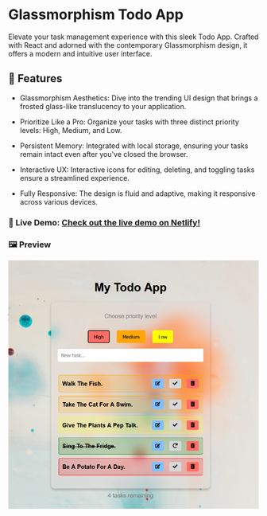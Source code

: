 # Glassmorphism Todo App

Elevate your task management experience with this sleek Todo App. Crafted with React and adorned with the contemporary Glassmorphism design, it offers a modern and intuitive user interface.

## 🌟 Features

 - Glassmorphism Aesthetics: Dive into the trending UI design that brings a frosted glass-like translucency to your application.

 - Prioritize Like a Pro: Organize your tasks with three distinct priority levels: High, Medium, and Low.

 - Persistent Memory: Integrated with local storage, ensuring your tasks remain intact even after you've closed the browser.

 - Interactive UX: Interactive icons for editing, deleting, and toggling tasks ensure a streamlined experience.

 - Fully Responsive: The design is fluid and adaptive, making it responsive across various devices.

### 🚀 Live Demo: [Check out the live demo on Netlify!](https://flo-s-todo.netlify.app/)


### 🖼️ Preview
![ToDoApp](<src/media/2023-08-18 12 58 09.png>)

